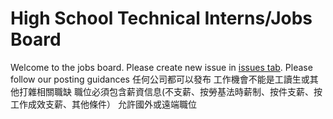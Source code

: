 # High School Technical Interns/Jobs Board
Welcome to the jobs board.
Please create new issue in [issues tab](https://github.com/TaiwanHSTechOrg/Taiwan.HS.TechInterns.io/issues).
Please follow our posting guidances
任何公司都可以發布
工作機會不能是工讀生或其他打雜相關職缺
職位必須包含薪資信息(不支薪、按勞基法時薪制、按件支薪、按工作成效支薪、其他條件）
允許國外或遠端職位
